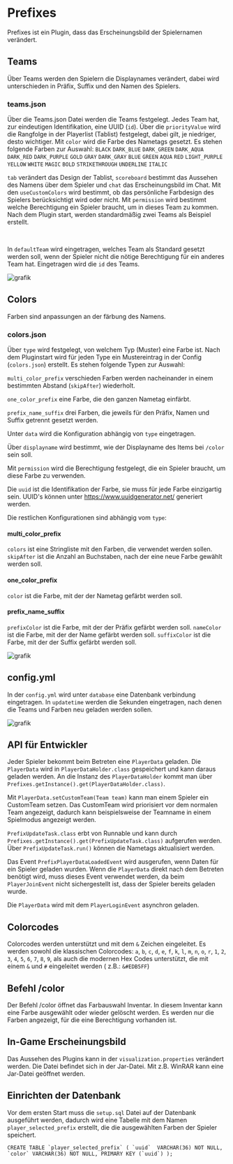 # Prefixes

Prefixes ist ein Plugin, dass das Erscheinungsbild der Spielernamen verändert.

## Teams

Über Teams werden den Spielern die Displaynames verändert,
dabei wird unterschieden in Präfix, Suffix und den Namen des Spielers.

### teams.json

Über die Teams.json Datei werden die Teams festgelegt.
Jedes Team hat, zur eindeutigen Identifikation, eine UUID (`id`).
Über die ``priorityValue`` wird die Rangfolge in der Playerlist (Tablist) festgelegt, dabei gilt, je
niedriger, desto wichtiger.
Mit ``color`` wird die Farbe des Nametags gesetzt. Es stehen folgende Farben zur Auswahl:
``BLACK``
``DARK_BLUE``
``DARK_GREEN``
``DARK_AQUA``
``DARK_RED``
``DARK_PURPLE``
``GOLD``
``GRAY``
``DARK_GRAY``
``BLUE``
``GREEN``
``AQUA``
``RED``
``LIGHT_PURPLE``
``YELLOW``
``WHITE``
``MAGIC``
``BOLD``
``STRIKETHROUGH``
``UNDERLINE``
``ITALIC``

``tab`` verändert das Design der Tablist, `scoreboard` bestimmt das Aussehen des Namens über dem
Spieler und `chat` das Erscheinungsbild im Chat.
Mit den `useCustomColors` wird bestimmt, ob das persönliche Farbdesign des Spielers berücksichtigt
wird oder nicht.
Mit ``permission`` wird bestimmt welche Berechtigung ein Spieler braucht, um in dieses Team zu
kommen.
Nach dem Plugin start, werden standardmäßig zwei Teams als Beispiel erstellt.

<br>

In ``defaultTeam`` wird eingetragen, welches Team als Standard gesetzt werden soll, wenn der Spieler
nicht die nötige Berechtigung für ein anderes Team hat. Eingetragen wird die `id` des Teams.

![grafik](https://github.com/Buchstabet/PrefixSystem/assets/71724439/1e6090a7-9473-446a-b39f-68e9167b02be)

## Colors

Farben sind anpassungen an der färbung des Namens.

### colors.json

Über ``type`` wird festgelegt, von welchem Typ (Muster) eine Farbe ist. Nach dem Pluginstart wird
für jeden Type ein Mustereintrag in der Config (``colors.json``) erstellt. Es stehen folgende Typen
zur Auswahl:

`multi_color_prefix` verschieden Farben werden nacheinander in einem bestimmten
Abstand (`skipAfter`) wiederholt.

``one_color_prefix`` eine Farbe, die den ganzen Nametag einfärbt.

``prefix_name_suffix`` drei Farben, die jeweils für den Präfix, Namen und Suffix getrennt gesetzt
werden.

Unter ``data`` wird die Konfiguration abhängig von `type` eingetragen.
<br>

Über ``displayname`` wird bestimmt, wie der Displayname des Items bei `/color` sein soll.

Mit ``permission`` wird die Berechtigung festgelegt, die ein Spieler braucht, um diese Farbe zu
verwenden.

Die ``uuid`` ist die Identifikation der Farbe, sie muss für jede Farbe einzigartig sein.
UUID's können unter https://www.uuidgenerator.net/ generiert werden.

Die restlichen Konfigurationen sind abhängig vom ``type``:

#### multi_color_prefix

``colors`` ist eine Stringliste mit den Farben, die verwendet werden sollen.
``skipAfter`` ist die Anzahl an Buchstaben, nach der eine neue Farbe gewählt werden soll.

#### one_color_prefix

``color`` ist die Farbe, mit der der Nametag gefärbt werden soll.

#### prefix_name_suffix

``prefixColor`` ist die Farbe, mit der der Präfix gefärbt werden soll.
``nameColor`` ist die Farbe, mit der der Name gefärbt werden soll.
``suffixColor`` ist die Farbe, mit der der Suffix gefärbt werden soll.

![grafik](https://github.com/Buchstabet/PrefixSystem/assets/71724439/839dd477-5842-4e18-9ed4-5d2436ab2c2b)

## config.yml

In der ``config.yml`` wird unter `database` eine Datenbank verbindung eingetragen.
In ``updatetime`` werden die Sekunden eingetragen, nach denen die Teams und Farben neu geladen
werden
sollen.

![grafik](https://github.com/Buchstabet/PrefixSystem/assets/71724439/3dacf3af-9d2a-4a16-a18c-e2e8052de9a3)

## API für Entwickler

Jeder Spieler bekommt beim Betreten eine ``PlayerData`` geladen.
Die ``PlayerData`` wird in ``PlayerDataHolder.class`` gespeichert und kann daraus geladen werden.
An die Instanz des ``PlayerDataHolder`` kommt man
über `Prefixes.getInstance().get(PlayerDataHolder.class)`.

Mit ``PlayerData.setCustomTeam(Team team)`` kann man einem Spieler ein CustomTeam setzen.
Das CustomTeam wird priorisiert vor dem normalen Team angezeigt,
dadurch kann beispielsweise der Teamname in einem Spielmodus angezeigt werden.

``PrefixUpdateTask.class`` erbt von Runnable und kann
durch  `Prefixes.getInstance().get(PrefixUpdateTask.class)` aufgerufen werden.
Über `PrefixUpdateTask.run()` können die Nametags aktualisiert werden.

Das Event ``PrefixPlayerDataLoadedEvent`` wird ausgerufen, wenn Daten für ein Spieler
geladen wurden.
Wenn die ``PlayerData`` direkt nach dem Betreten benötigt wird, muss dieses Event verwendet
werden, da beim ``PlayerJoinEvent`` nicht sichergestellt ist, dass der Spieler bereits geladen
wurde.

Die ``PlayerData`` wird mit dem `PlayerLoginEvent` asynchron geladen.

## Colorcodes

Colorcodes werden unterstützt und mit dem ``&`` Zeichen eingeleitet. Es werden sowohl die
klassischen Colorcodes:
`a`, `b`, `c`, `d`, `e`, `f`, `k`, `l`, `m`, `n`, `o`, `r`, `1`, `2`, `3`, `4`, `5`, `6`, `7`, `8`, `9`,
als auch die modernen Hex Codes unterstützt, die mit einem `&` und `#` eingeleitet werden (
z.B.: `&#EDB5FF`)

## Befehl /color

Der Befehl /color öffnet das Farbauswahl Inventar. In diesem Inventar kann eine Farbe ausgewählt
oder wieder gelöscht werden.
Es werden nur die Farben angezeigt, für die eine Berechtigung vorhanden ist.

## In-Game Erscheinungsbild

Das Aussehen des Plugins kann in der ``visualization.properties`` verändert werden.
Die Datei befindet sich in der Jar-Datei. Mit z.B. WinRAR kann eine Jar-Datei geöffnet werden.

## Einrichten der Datenbank

Vor dem ersten Start muss die ``setup.sql`` Datei auf der Datenbank ausgeführt werden, dadurch wird
eine Tabelle mit dem Namen `player_selected_prefix` erstellt, die die ausgewählten Farben der
Spieler speichert.

``CREATE TABLE `player_selected_prefix`
(
    `uuid`  VARCHAR(36) NOT NULL,
    `color` VARCHAR(36) NOT NULL,
    PRIMARY KEY (`uuid`)
);``
